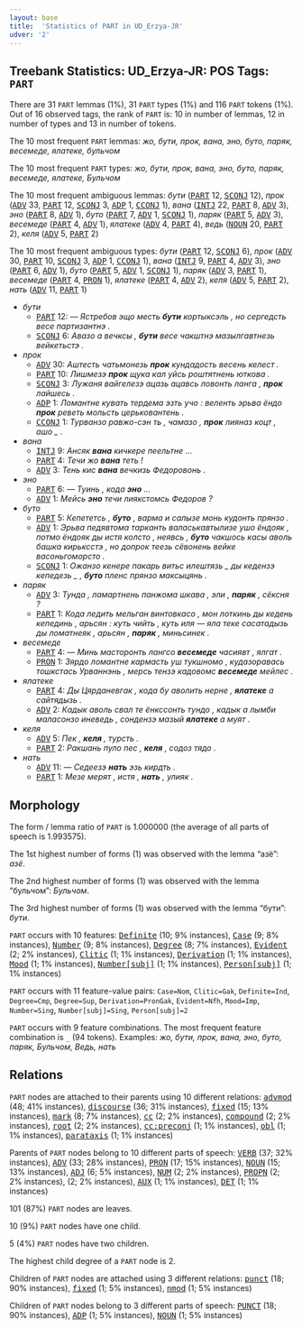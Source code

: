 ```yaml
---
layout: base
title:  'Statistics of PART in UD_Erzya-JR'
udver: '2'
---
```


## Treebank Statistics: UD_Erzya-JR: POS Tags: `PART`

There are 31 `PART` lemmas (1%), 31 `PART` types (1%) and 116 `PART` tokens (1%).
Out of 16 observed tags, the rank of `PART` is: 10 in number of lemmas, 12 in number of types and 13 in number of tokens.

The 10 most frequent `PART` lemmas: <em>жо, бути, прок, вана, эно, буто, паряк, весемеде, ялатеке, бульчом</em>

The 10 most frequent `PART` types:  <em>жо, бути, прок, вана, эно, буто, паряк, весемеде, ялатеке, Бульчом</em>

The 10 most frequent ambiguous lemmas: <em>бути</em> (<tt><a href="myv_jr-pos-PART.html">PART</a></tt> 12, <tt><a href="myv_jr-pos-SCONJ.html">SCONJ</a></tt> 12), <em>прок</em> (<tt><a href="myv_jr-pos-ADV.html">ADV</a></tt> 33, <tt><a href="myv_jr-pos-PART.html">PART</a></tt> 12, <tt><a href="myv_jr-pos-SCONJ.html">SCONJ</a></tt> 3, <tt><a href="myv_jr-pos-ADP.html">ADP</a></tt> 1, <tt><a href="myv_jr-pos-CCONJ.html">CCONJ</a></tt> 1), <em>вана</em> (<tt><a href="myv_jr-pos-INTJ.html">INTJ</a></tt> 22, <tt><a href="myv_jr-pos-PART.html">PART</a></tt> 8, <tt><a href="myv_jr-pos-ADV.html">ADV</a></tt> 3), <em>эно</em> (<tt><a href="myv_jr-pos-PART.html">PART</a></tt> 8, <tt><a href="myv_jr-pos-ADV.html">ADV</a></tt> 1), <em>буто</em> (<tt><a href="myv_jr-pos-PART.html">PART</a></tt> 7, <tt><a href="myv_jr-pos-ADV.html">ADV</a></tt> 1, <tt><a href="myv_jr-pos-SCONJ.html">SCONJ</a></tt> 1), <em>паряк</em> (<tt><a href="myv_jr-pos-PART.html">PART</a></tt> 5, <tt><a href="myv_jr-pos-ADV.html">ADV</a></tt> 3), <em>весемеде</em> (<tt><a href="myv_jr-pos-PART.html">PART</a></tt> 4, <tt><a href="myv_jr-pos-ADV.html">ADV</a></tt> 1), <em>ялатеке</em> (<tt><a href="myv_jr-pos-ADV.html">ADV</a></tt> 4, <tt><a href="myv_jr-pos-PART.html">PART</a></tt> 4), <em>ведь</em> (<tt><a href="myv_jr-pos-NOUN.html">NOUN</a></tt> 20, <tt><a href="myv_jr-pos-PART.html">PART</a></tt> 2), <em>келя</em> (<tt><a href="myv_jr-pos-ADV.html">ADV</a></tt> 5, <tt><a href="myv_jr-pos-PART.html">PART</a></tt> 2)

The 10 most frequent ambiguous types:  <em>бути</em> (<tt><a href="myv_jr-pos-PART.html">PART</a></tt> 12, <tt><a href="myv_jr-pos-SCONJ.html">SCONJ</a></tt> 6), <em>прок</em> (<tt><a href="myv_jr-pos-ADV.html">ADV</a></tt> 30, <tt><a href="myv_jr-pos-PART.html">PART</a></tt> 10, <tt><a href="myv_jr-pos-SCONJ.html">SCONJ</a></tt> 3, <tt><a href="myv_jr-pos-ADP.html">ADP</a></tt> 1, <tt><a href="myv_jr-pos-CCONJ.html">CCONJ</a></tt> 1), <em>вана</em> (<tt><a href="myv_jr-pos-INTJ.html">INTJ</a></tt> 9, <tt><a href="myv_jr-pos-PART.html">PART</a></tt> 4, <tt><a href="myv_jr-pos-ADV.html">ADV</a></tt> 3), <em>эно</em> (<tt><a href="myv_jr-pos-PART.html">PART</a></tt> 6, <tt><a href="myv_jr-pos-ADV.html">ADV</a></tt> 1), <em>буто</em> (<tt><a href="myv_jr-pos-PART.html">PART</a></tt> 5, <tt><a href="myv_jr-pos-ADV.html">ADV</a></tt> 1, <tt><a href="myv_jr-pos-SCONJ.html">SCONJ</a></tt> 1), <em>паряк</em> (<tt><a href="myv_jr-pos-ADV.html">ADV</a></tt> 3, <tt><a href="myv_jr-pos-PART.html">PART</a></tt> 1), <em>весемеде</em> (<tt><a href="myv_jr-pos-PART.html">PART</a></tt> 4, <tt><a href="myv_jr-pos-PRON.html">PRON</a></tt> 1), <em>ялатеке</em> (<tt><a href="myv_jr-pos-PART.html">PART</a></tt> 4, <tt><a href="myv_jr-pos-ADV.html">ADV</a></tt> 2), <em>келя</em> (<tt><a href="myv_jr-pos-ADV.html">ADV</a></tt> 5, <tt><a href="myv_jr-pos-PART.html">PART</a></tt> 2), <em>нать</em> (<tt><a href="myv_jr-pos-ADV.html">ADV</a></tt> 11, <tt><a href="myv_jr-pos-PART.html">PART</a></tt> 1)


* <em>бути</em>
  * <tt><a href="myv_jr-pos-PART.html">PART</a></tt> 12: <em>― Ястребов эщо месть <b>бути</b> кортыксэль , но сергедсть весе партизантнэ .</em>
  * <tt><a href="myv_jr-pos-SCONJ.html">SCONJ</a></tt> 6: <em>Авазо а вечксы , <b>бути</b> весе чакштнэ мазылгавтнезь вейкетьстэ .</em>
* <em>прок</em>
  * <tt><a href="myv_jr-pos-ADV.html">ADV</a></tt> 30: <em>Аштесть чатьмонезь <b>прок</b> кундадость весень келест .</em>
  * <tt><a href="myv_jr-pos-PART.html">PART</a></tt> 10: <em>Лишмезэ <b>прок</b> щука кал уйсь роштятнень юткова .</em>
  * <tt><a href="myv_jr-pos-SCONJ.html">SCONJ</a></tt> 3: <em>Лужаня вайгелезэ ацазь ацавсь ловонть ланга , <b>прок</b> лайшесь .</em>
  * <tt><a href="myv_jr-pos-ADP.html">ADP</a></tt> 1: <em>Ломантне кувать тердема эзть учо : веленть эрьва ёндо <b>прок</b> реветь мольсть церьковантень .</em>
  * <tt><a href="myv_jr-pos-CCONJ.html">CCONJ</a></tt> 1: <em>Турванзо равжо-сэн ть , чамазо , <b>прок</b> лияназ коцт , ашо _ .</em>
* <em>вана</em>
  * <tt><a href="myv_jr-pos-INTJ.html">INTJ</a></tt> 9: <em>Ансяк <b>вана</b> кичкере пеельтне ...</em>
  * <tt><a href="myv_jr-pos-PART.html">PART</a></tt> 4: <em>Течи жо <b>вана</b> теть !</em>
  * <tt><a href="myv_jr-pos-ADV.html">ADV</a></tt> 3: <em>Тень кис <b>вана</b> вечкизь Федоровонь .</em>
* <em>эно</em>
  * <tt><a href="myv_jr-pos-PART.html">PART</a></tt> 6: <em>— Туинь , кода <b>эно</b> ...</em>
  * <tt><a href="myv_jr-pos-ADV.html">ADV</a></tt> 1: <em>Мейсь <b>эно</b> течи лиякстомсь Федоров ?</em>
* <em>буто</em>
  * <tt><a href="myv_jr-pos-PART.html">PART</a></tt> 5: <em>Кепететсь , <b>буто</b> , варма и салызе монь кудонть прянзо .</em>
  * <tt><a href="myv_jr-pos-ADV.html">ADV</a></tt> 1: <em>Эрьва педявтома тарканть валаськавтылизе ушо ёндояк , потмо ёндояк ды истя колсто , неявсь , <b>буто</b> чакшось касы аволь башка кирьксстэ , но допрок теезь сёвонень вейке васоньгоморсто .</em>
  * <tt><a href="myv_jr-pos-SCONJ.html">SCONJ</a></tt> 1: <em>Ожанзо кенере пакарь витьс илештязь _ ды кедензэ кепедезь _ , <b>буто</b> пленс прянзо максыцянь .</em>
* <em>паряк</em>
  * <tt><a href="myv_jr-pos-ADV.html">ADV</a></tt> 3: <em>Тунда , ламартнень панжома шкава , эли , <b>паряк</b> , сёксня ?</em>
  * <tt><a href="myv_jr-pos-PART.html">PART</a></tt> 1: <em>Кода ледить мельган винтовкасо , мон лоткинь ды кедень кепединь , арьсян : куть чийть , куть иля — яла теке сасатадызь ды ломатнеяк , арьсян , <b>паряк</b> , миньсинек .</em>
* <em>весемеде</em>
  * <tt><a href="myv_jr-pos-PART.html">PART</a></tt> 4: <em>― Минь масторонть лангсо <b>весемеде</b> часиявт , ялгат .</em>
  * <tt><a href="myv_jr-pos-PRON.html">PRON</a></tt> 1: <em>Зярдо ломантне кармасть уш тукшномо , кудазоравась тошкстась Урваннэнь , мерсь тензэ кадовомс <b>весемеде</b> мейлес .</em>
* <em>ялатеке</em>
  * <tt><a href="myv_jr-pos-PART.html">PART</a></tt> 4: <em>Ды Цярданевгак , кода бу аволить нерне , <b>ялатеке</b> а сайтядызь .</em>
  * <tt><a href="myv_jr-pos-ADV.html">ADV</a></tt> 2: <em>Кадык аволь свал те ёнкссонть тундо , кадык а лымби маласонзо иневедь , сондензэ мазый <b>ялатеке</b> а муят .</em>
* <em>келя</em>
  * <tt><a href="myv_jr-pos-ADV.html">ADV</a></tt> 5: <em>Пек , <b>келя</b> , турсть .</em>
  * <tt><a href="myv_jr-pos-PART.html">PART</a></tt> 2: <em>Ракшань пуло пес , <b>келя</b> , содоз тядо .</em>
* <em>нать</em>
  * <tt><a href="myv_jr-pos-ADV.html">ADV</a></tt> 11: <em>― Седеезэ <b>нать</b> эзь кирдть .</em>
  * <tt><a href="myv_jr-pos-PART.html">PART</a></tt> 1: <em>Мезе мерят , истя , <b>нать</b> , улияк .</em>

## Morphology

The form / lemma ratio of `PART` is 1.000000 (the average of all parts of speech is 1.993575).

The 1st highest number of forms (1) was observed with the lemma “азё”: <em>азё</em>.

The 2nd highest number of forms (1) was observed with the lemma “бульчом”: <em>Бульчом</em>.

The 3rd highest number of forms (1) was observed with the lemma “бути”: <em>бути</em>.

`PART` occurs with 10 features: <tt><a href="myv_jr-feat-Definite.html">Definite</a></tt> (10; 9% instances), <tt><a href="myv_jr-feat-Case.html">Case</a></tt> (9; 8% instances), <tt><a href="myv_jr-feat-Number.html">Number</a></tt> (9; 8% instances), <tt><a href="myv_jr-feat-Degree.html">Degree</a></tt> (8; 7% instances), <tt><a href="myv_jr-feat-Evident.html">Evident</a></tt> (2; 2% instances), <tt><a href="myv_jr-feat-Clitic.html">Clitic</a></tt> (1; 1% instances), <tt><a href="myv_jr-feat-Derivation.html">Derivation</a></tt> (1; 1% instances), <tt><a href="myv_jr-feat-Mood.html">Mood</a></tt> (1; 1% instances), <tt><a href="myv_jr-feat-Number-subj.html">Number[subj]</a></tt> (1; 1% instances), <tt><a href="myv_jr-feat-Person-subj.html">Person[subj]</a></tt> (1; 1% instances)

`PART` occurs with 11 feature-value pairs: `Case=Nom`, `Clitic=Gak`, `Definite=Ind`, `Degree=Cmp`, `Degree=Sup`, `Derivation=PronGak`, `Evident=Nfh`, `Mood=Imp`, `Number=Sing`, `Number[subj]=Sing`, `Person[subj]=2`

`PART` occurs with 9 feature combinations.
The most frequent feature combination is `_` (94 tokens).
Examples: <em>жо, бути, прок, вана, эно, буто, паряк, Бульчом, Ведь, нать</em>


## Relations

`PART` nodes are attached to their parents using 10 different relations: <tt><a href="myv_jr-dep-advmod.html">advmod</a></tt> (48; 41% instances), <tt><a href="myv_jr-dep-discourse.html">discourse</a></tt> (36; 31% instances), <tt><a href="myv_jr-dep-fixed.html">fixed</a></tt> (15; 13% instances), <tt><a href="myv_jr-dep-mark.html">mark</a></tt> (8; 7% instances), <tt><a href="myv_jr-dep-cc.html">cc</a></tt> (2; 2% instances), <tt><a href="myv_jr-dep-compound.html">compound</a></tt> (2; 2% instances), <tt><a href="myv_jr-dep-root.html">root</a></tt> (2; 2% instances), <tt><a href="myv_jr-dep-cc-preconj.html">cc:preconj</a></tt> (1; 1% instances), <tt><a href="myv_jr-dep-obl.html">obl</a></tt> (1; 1% instances), <tt><a href="myv_jr-dep-parataxis.html">parataxis</a></tt> (1; 1% instances)

Parents of `PART` nodes belong to 10 different parts of speech: <tt><a href="myv_jr-pos-VERB.html">VERB</a></tt> (37; 32% instances), <tt><a href="myv_jr-pos-ADV.html">ADV</a></tt> (33; 28% instances), <tt><a href="myv_jr-pos-PRON.html">PRON</a></tt> (17; 15% instances), <tt><a href="myv_jr-pos-NOUN.html">NOUN</a></tt> (15; 13% instances), <tt><a href="myv_jr-pos-ADJ.html">ADJ</a></tt> (6; 5% instances), <tt><a href="myv_jr-pos-NUM.html">NUM</a></tt> (2; 2% instances), <tt><a href="myv_jr-pos-PROPN.html">PROPN</a></tt> (2; 2% instances),  (2; 2% instances), <tt><a href="myv_jr-pos-AUX.html">AUX</a></tt> (1; 1% instances), <tt><a href="myv_jr-pos-DET.html">DET</a></tt> (1; 1% instances)

101 (87%) `PART` nodes are leaves.

10 (9%) `PART` nodes have one child.

5 (4%) `PART` nodes have two children.

The highest child degree of a `PART` node is 2.

Children of `PART` nodes are attached using 3 different relations: <tt><a href="myv_jr-dep-punct.html">punct</a></tt> (18; 90% instances), <tt><a href="myv_jr-dep-fixed.html">fixed</a></tt> (1; 5% instances), <tt><a href="myv_jr-dep-nmod.html">nmod</a></tt> (1; 5% instances)

Children of `PART` nodes belong to 3 different parts of speech: <tt><a href="myv_jr-pos-PUNCT.html">PUNCT</a></tt> (18; 90% instances), <tt><a href="myv_jr-pos-ADP.html">ADP</a></tt> (1; 5% instances), <tt><a href="myv_jr-pos-NOUN.html">NOUN</a></tt> (1; 5% instances)

